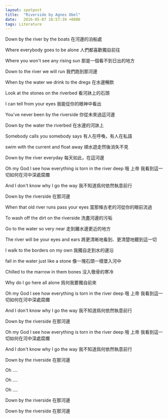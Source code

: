 ```yaml
---
layout: spotpost
title:  "Riverside by Agnes Obel"
date:   2016-05-07 18:57:39 +0800
tags: Literature
---
```


Down by the river by the boats
在河邊的泊船處

Where everybody goes to be alone
人們都喜歡獨自前往

Where you won't see any rising sun
那是一個看不到日出的地方

Down to the river we will run
我們跑到那河邊

When by the water we drink to the dregs
在水邊暢飲

Look at the stones on the riverbed
看河牀上的石頭

I can tell from your eyes
我能從你的眼神中看出

You've never been by the riverside
你從未來過這河邊

Down by the water the riverbed
在水邊的河牀上

Somebody calls you somebody says
有人在呼喚，有人在私語

swim with the current and float away
順水遊走然後消失不見

Down by the river everyday
每天如此，在這河邊

Oh my God I see how everything is torn in the river deep
哦 上帝 我看到這一切如何在河中深處腐爛

And I don't know why I go the way
我不知道爲何依然執意前行

Down by the riverside
在那河邊

When that old river runs pass your eyes
當那條古老的河從你的眼前流過

To wash off the dirt on the riverside
洗盡河邊的污垢

Go to the water so very near
走到離水邊更近的地方

The river will be your eyes and ears
將更清晰地看到、更清楚地聽到這一切

I walk to the borders on my own
我獨自走到水的邊沿

fall in the water just like a stone
像一塊石頭一樣墜入河中

Chilled to the marrow in them bones
沒入徹骨的寒冷

Why do I go here all alone
爲何我要獨自前來

Oh my God I see how everything is torn in the river deep
哦 上帝 我看到這一切如何在河中深處腐爛

And I don't know why I go the way
我不知道爲何依然執意前行

Down by the riverside
在那河邊

Oh my God I see how everything is torn in the river deep
哦 上帝 我看到這一切如何在河中深處腐爛

And I don't know why I go the way
我不知道爲何依然執意前行

Down by the riverside
在那河邊

Oh ....

Oh ....

Oh ....

Down by the riverside
在那河邊

Down by the riverside
在那河邊


[From douban]: https://music.douban.com/review/6253642/
